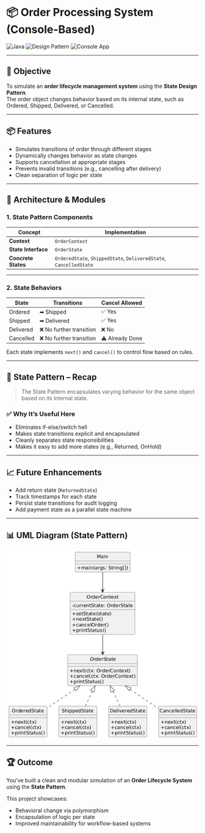 # 📦 Order Processing System (Console-Based)

![Java](https://img.shields.io/badge/Language-Java-orange)
![Design Pattern](https://img.shields.io/badge/Pattern-State-blue)
![Console App](https://img.shields.io/badge/Type-ConsoleApp-green)

---

## 🎯 Objective

To simulate an **order lifecycle management system** using the **State Design Pattern**.  
The order object changes behavior based on its internal state, such as Ordered, Shipped, Delivered, or Cancelled.

---

## 📦 Features

- Simulates transitions of order through different stages
- Dynamically changes behavior as state changes
- Supports cancellation at appropriate stages
- Prevents invalid transitions (e.g., cancelling after delivery)
- Clean separation of logic per state

---

## 🧠 Architecture & Modules

### 1. State Pattern Components

| Concept         | Implementation        |
|------------------|------------------------|
| **Context**      | `OrderContext`         |
| **State Interface** | `OrderState`       |
| **Concrete States** | `OrderedState`, `ShippedState`, `DeliveredState`, `CancelledState` |

---

### 2. State Behaviors

| State           | Transitions                        | Cancel Allowed |
|------------------|------------------------------------|----------------|
| Ordered         | ➡ Shipped                          | ✅ Yes         |
| Shipped         | ➡ Delivered                        | ✅ Yes         |
| Delivered       | ❌ No further transition            | ❌ No          |
| Cancelled       | ❌ No further transition            | ⚠ Already Done |

Each state implements `next()` and `cancel()` to control flow based on rules.


---

## 🧩 State Pattern – Recap

> The State Pattern encapsulates varying behavior for the same object based on its internal state.

### ✅ Why It’s Useful Here

- Eliminates if-else/switch hell
- Makes state transitions explicit and encapsulated
- Cleanly separates state responsibilities
- Makes it easy to add more states (e.g., Returned, OnHold)

---

## 📈 Future Enhancements

- Add return state (`ReturnedState`)
- Track timestamps for each state
- Persist state transitions for audit logging
- Add payment state as a parallel state machine

---

## 📊 UML Diagram (State Pattern)

![State UML](assets/state-pattern-uml.png)

---

## 🏆 Outcome

You’ve built a clean and modular simulation of an **Order Lifecycle System** using the **State Pattern**.

This project showcases:
- Behavioral change via polymorphism
- Encapsulation of logic per state
- Improved maintainability for workflow-based systems